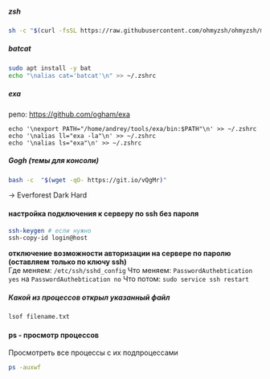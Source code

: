 ##### zsh 
```bash
sh -c "$(curl -fsSL https://raw.githubusercontent.com/ohmyzsh/ohmyzsh/master/tools/install.sh)"
```

##### batcat
```bash
sudo apt install -y bat
echo "\nalias cat='batcat'\n" >> ~/.zshrc
```

##### exa
репо: https://github.com/ogham/exa
```
echo '\nexport PATH="/home/andrey/tools/exa/bin:$PATH"\n' >> ~/.zshrc
echo '\nalias ll="exa -la"\n' >> ~/.zshrc
echo '\nalias ls="exa"\n' >> ~/.zshrc
```

##### Gogh (темы для консоли)
```bash
bash -c  "$(wget -qO- https://git.io/vQgMr)" 
```
 -> Everforest Dark Hard 

#### настройка подключения к серверу по ssh без пароля
```bash
ssh-keygen # если нужно 
ssh-copy-id login@host
```

**отключение возможности авторизации на сервере по паролю (оставляем только по ключу ssh)**  
Где меняем: `/etc/ssh/sshd_config`
Что меняем: `PasswordAuthebtication yes` на `PasswordAuthebtication no`
Что потом: `sudo service ssh restart`


##### Какой из процессов открыл указанный файл
```bash
lsof filename.txt
```

#### ps - просмотр процессов
Просмотреть все процессы с их подпроцессами 
```bash
ps -auxwf
```